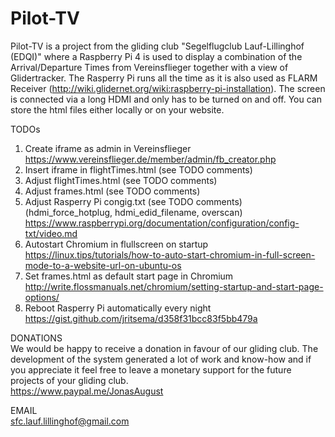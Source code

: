 # Pilot-TV
Pilot-TV is a project from the gliding club "Segelflugclub Lauf-Lillinghof (EDQI)" where a Raspberry Pi 4 is used to display a combination of the Arrival/Departure Times from Vereinsflieger together with a view of Glidertracker. The Rasperry Pi runs all the time as it is also used as FLARM Receiver (http://wiki.glidernet.org/wiki:raspberry-pi-installation). The screen is connected via a long HDMI and only has to be turned on and off. You can store the html files either locally or on your website.

TODOs
1) Create iframe as admin in Vereinsflieger https://www.vereinsflieger.de/member/admin/fb_creator.php
2) Insert iframe in flightTimes.html (see TODO comments)
3) Adjust flightTimes.html (see TODO comments)
4) Adjust frames.html (see TODO comments)
5) Adjust Rasperry Pi congig.txt (see TODO comments) (hdmi_force_hotplug, hdmi_edid_filename, overscan) https://www.raspberrypi.org/documentation/configuration/config-txt/video.md
6) Autostart Chromium in flullscreen on startup https://linux.tips/tutorials/how-to-auto-start-chromium-in-full-screen-mode-to-a-website-url-on-ubuntu-os
7) Set frames.html as default start page in Chromium http://write.flossmanuals.net/chromium/setting-startup-and-start-page-options/
8) Reboot Rasperry Pi automatically every night https://gist.github.com/jritsema/d358f31bcc83f5bb479a

DONATIONS<br>
We would be happy to receive a donation in favour of our gliding club. The development of the system generated a lot of work and know-how and if you appreciate it feel free to leave a monetary support for the future projects of your gliding club.<br>
https://www.paypal.me/JonasAugust

EMAIL<br>
sfc.lauf.lillinghof@gmail.com
